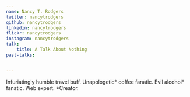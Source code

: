 ```yaml
---
name: Nancy T. Rodgers
twitter: nancytrodgers
github: nancytrodgers
linkedin: nancytrodgers
flickr: nancytrodgers
instagram: nancytrodgers
talk:
    title: A Talk About Nothing
past-talks:


---
```


Infuriatingly humble travel buff. Unapologetic* coffee fanatic. Evil alcohol* fanatic. Web expert. *Creator.